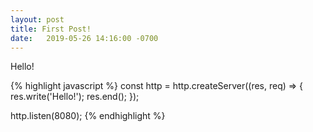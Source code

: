 ```yaml
---
layout: post
title: First Post!
date:   2019-05-26 14:16:00 -0700
---
```


Hello!

{% highlight javascript %}
const http = http.createServer((res, req) => {
   res.write('Hello!');
   res.end();
});

http.listen(8080);
{% endhighlight %}
